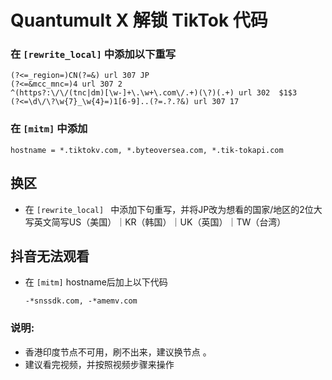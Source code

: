 # Quantumult X 解锁 TikTok 代码

### 在 <code>[rewrite_local]</code> 中添加以下重写

    (?<=_region=)CN(?=&) url 307 JP
    (?<=&mcc_mnc=)4 url 307 2
    ^(https?:\/\/(tnc|dm)[\w-]+\.\w+\.com\/.+)(\?)(.+) url 302  $1$3
    (?<=\d\/\?\w{7}_\w{4}=)1[6-9]..(?=.?.?&) url 307 17
    
### 在 <code>[mitm]</code>  中添加

    hostname = *.tiktokv.com, *.byteoversea.com, *.tik-tokapi.com

## 换区
- 在  <code>[rewrite_local] </code> 中添加下句重写，并将JP改为想看的国家/地区的2位大写英文简写US（美国）｜KR（韩国）｜UK（英国）｜TW（台湾）

## 抖音无法观看
- 在 <code>[mitm]</code> hostname后加上以下代码

      -*snssdk.com, -*amemv.com


### 说明:
- 香港印度节点不可用，刷不出来，建议换节点 。
- 建议看完视频，并按照视频步骤来操作
